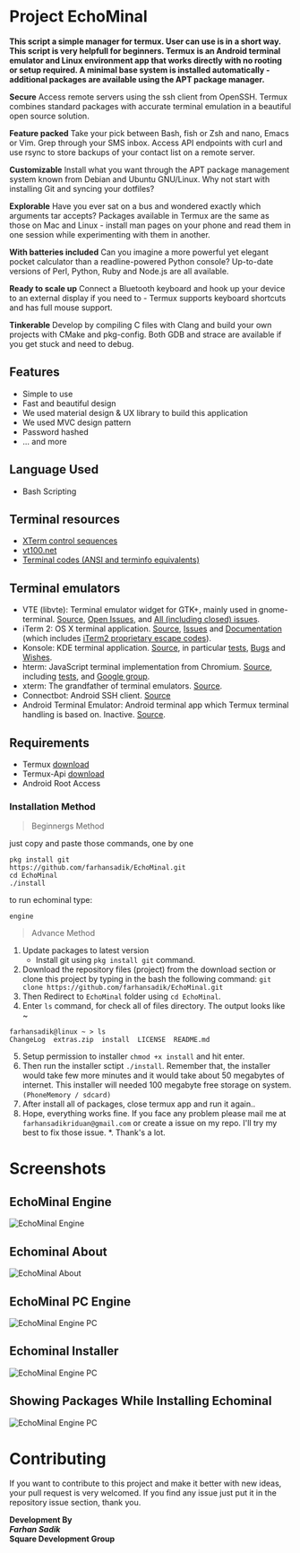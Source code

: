 # Project EchoMinal
**This script a simple manager for termux. User can use is in a short way. This script is very helpfull for beginners.
Termux is an Android terminal emulator and Linux environment app that works directly with no rooting or setup required. A minimal base system is installed automatically - additional packages are available using the APT package manager.**

**Secure** Access remote servers using the ssh client from OpenSSH. Termux combines standard packages with accurate terminal emulation in a beautiful open source solution.

**Feature packed** Take your pick between Bash, fish or Zsh and nano, Emacs or Vim. Grep through your SMS inbox. Access API endpoints with curl and use rsync to store backups of your contact list on a remote server.

**Customizable** Install what you want through the APT package management system known from Debian and Ubuntu GNU/Linux. Why not start with installing Git and syncing your dotfiles?

**Explorable** Have you ever sat on a bus and wondered exactly which arguments tar accepts? Packages available in Termux are the same as those on Mac and Linux - install man pages on your phone and read them in one session while experimenting with them in another.

**With batteries included** Can you imagine a more powerful yet elegant pocket calculator than a readline-powered Python console? Up-to-date versions of Perl, Python, Ruby and Node.js are all available.

**Ready to scale up** Connect a Bluetooth keyboard and hook up your device to an external display if you need to - Termux supports keyboard shortcuts and has full mouse support.

**Tinkerable** Develop by compiling C files with Clang and build your own projects with CMake and pkg-config. Both GDB and strace are available if you get stuck and need to debug.

## Features
  * Simple to use
  * Fast and beautiful design
  * We used material design & UX library to build this application
  * We used MVC design pattern
  * Password hashed
  * ... and more

## Language Used
  * Bash Scripting

## Terminal resources
* [XTerm control sequences](http://invisible-island.net/xterm/ctlseqs/ctlseqs.html)
* [vt100.net](http://vt100.net/)
* [Terminal codes (ANSI and terminfo equivalents)](http://wiki.bash-hackers.org/scripting/terminalcodes)

## Terminal emulators
* VTE (libvte): Terminal emulator widget for GTK+, mainly used in gnome-terminal. [Source](https://github.com/GNOME/vte), [Open Issues](https://bugzilla.gnome.org/buglist.cgi?quicksearch=product%3A%22vte%22+), and [All (including closed) issues](https://bugzilla.gnome.org/buglist.cgi?bug_status=RESOLVED&bug_status=VERIFIED&chfield=resolution&chfieldfrom=-2000d&chfieldvalue=FIXED&product=vte&resolution=FIXED).
* iTerm 2: OS X terminal application. [Source](https://github.com/gnachman/iTerm2), [Issues](https://gitlab.com/gnachman/iterm2/issues) and [Documentation](http://www.iterm2.com/documentation.html) (which includes [iTerm2 proprietary escape codes](http://www.iterm2.com/documentation-escape-codes.html)).
* Konsole: KDE terminal application. [Source](https://projects.kde.org/projects/kde/applications/konsole/repository), in particular [tests](https://projects.kde.org/projects/kde/applications/konsole/repository/revisions/master/show/tests), [Bugs](https://bugs.kde.org/buglist.cgi?bug_severity=critical&bug_severity=grave&bug_severity=major&bug_severity=crash&bug_severity=normal&bug_severity=minor&bug_status=UNCONFIRMED&bug_status=NEW&bug_status=ASSIGNED&bug_status=REOPENED&product=konsole) and [Wishes](https://bugs.kde.org/buglist.cgi?bug_severity=wishlist&bug_status=UNCONFIRMED&bug_status=NEW&bug_status=ASSIGNED&bug_status=REOPENED&product=konsole).
* hterm: JavaScript terminal implementation from Chromium. [Source](https://github.com/chromium/hterm), including [tests](https://github.com/chromium/hterm/blob/master/js/hterm_vt_tests.js), and [Google group](https://groups.google.com/a/chromium.org/forum/#!forum/chromium-hterm).
* xterm: The grandfather of terminal emulators. [Source](http://invisible-island.net/datafiles/release/xterm.tar.gz).
* Connectbot: Android SSH client. [Source](https://github.com/connectbot/connectbot)
* Android Terminal Emulator: Android terminal app which Termux terminal handling is based on. Inactive. [Source](https://github.com/jackpal/Android-Terminal-Emulator).

## Requirements
  * Termux [download](https://play.google.com/store/apps/details?id=com.termux&hl=en)
  * Termux-Api [download](https://play.google.com/store/apps/details?id=com.termux.api&hl=en)
  * Android Root Access

### Installation Method
> Beginnergs Method

just copy and paste those commands, one by one
```
pkg install git 
https://github.com/farhansadik/EchoMinal.git
cd EchoMinal
./install
```
to run echominal type: 
```
engine
```

> Advance Method

1. Update packages to latest version
	- Install git using `pkg install git` command.
2. Download the repository files (project) from the download section or clone this project by typing in the bash the following command: `git clone https://github.com/farhansadik/EchoMinal.git`
3. Then Redirect to `EchoMinal` folder using `cd EchoMinal`.
4. Enter `ls` command, for check all of files directory. The output looks like ~
  ```
  farhansadik@linux ~ > ls
  ChangeLog  extras.zip  install  LICENSE  README.md
  ```
5. Setup permission to installer `chmod +x install` and hit enter.
6. Then run the installer sctipt `./install`. Remember that, the installer would take few more minutes and it would take about 50 megabytes of internet. This installer will needed 100 megabyte free storage on system. `(PhoneMemory / sdcard)`
7. After install all of packages, close termux app and run it again..
8. Hope, everything works fine. If you face any problem please mail me at `farhansadikriduan@gmail.com` or create a issue on my repo. I'll try my best to fix those issue.
*. Thank's a lot.

# Screenshots
## EchoMinal Engine
![EchoMinal Engine](/image/echominal_engine.png?raw=true "Engine")
## Echominal About
![EchoMinal About](/image/echominal_about.png?raw=true "About")
## EchoMinal PC Engine
![EchoMinal Engine PC](/image/echominal_pc.png?raw=true "pc")
## Echominal Installer
![EchoMinal Engine PC](/image/echominal_installer.png?raw=true "installer")
## Showing Packages While Installing Echominal
![EchoMinal Engine PC](/image/echominal_showing_packages.png?raw=true "packages")

# Contributing
If you want to contribute to this project and make it better with new ideas, your pull request is very welcomed. If you find any issue just put it in the repository issue section, thank you.

**Development By** <br>
_**Farhan Sadik**_ <br>
**Square Development Group**

